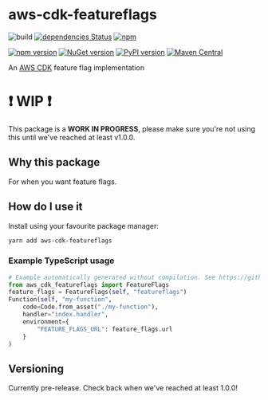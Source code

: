 # aws-cdk-featureflags

![build](https://github.com/elegantdevelopment/aws-cdk-featureflags/workflows/build/badge.svg)
[![dependencies Status](https://david-dm.org/elegantdevelopment/aws-cdk-featureflags/status.svg)](https://david-dm.org/elegantdevelopment/aws-cdk-featureflags)
[![npm](https://img.shields.io/npm/dt/aws-cdk-featureflags)](https://www.npmjs.com/package/aws-cdk-featureflags)

[![npm version](https://badge.fury.io/js/aws-cdk-featureflags.svg)](https://badge.fury.io/js/aws-cdk-featureflags)
[![NuGet version](https://badge.fury.io/nu/ElegantDevelopment.AWSCDKDynamoDBSeeder.svg)](https://badge.fury.io/nu/ElegantDevelopment.AWSCDKFeatureFlags)
[![PyPI version](https://badge.fury.io/py/aws-cdk-featureflags.svg)](https://badge.fury.io/py/aws-cdk-featureflags)
[![Maven Central](https://img.shields.io/maven-central/v/io.github.elegantdevelopment/AWSCDKDynamoDBSeeder?color=brightgreen)](https://repo1.maven.org/maven2/io/github/elegantdevelopment/AWSCDKFeatureFlags/)

An [AWS CDK](https://aws.amazon.com/cdk) feature flag implementation

# :exclamation: WIP :exclamation:

This package is a **WORK IN PROGRESS**, please make sure you're not using this until we've reached at least v1.0.0.

## Why this package

For when you want feature flags.

## How do I use it

Install using your favourite package manager:

```sh
yarn add aws-cdk-featureflags
```

### Example TypeScript usage

```python
# Example automatically generated without compilation. See https://github.com/aws/jsii/issues/826
from aws_cdk_featureflags import FeatureFlags
feature_flags = FeatureFlags(self, "featureflags")
Function(self, "my-function",
    code=Code.from_asset("./my-function"),
    handler="index.handler",
    environment={
        "FEATURE_FLAGS_URL": feature_flags.url
    }
)
```

## Versioning

Currently pre-release. Check back when we've reached at least 1.0.0!
